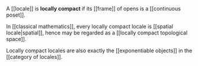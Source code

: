 
A [[locale]] is **locally compact** if its [[frame]] of opens is a [[continuous poset]].

In [[classical mathematics]], every locally compact locale is [[spatial locale|spatial]], hence may be regarded as a [[locally compact topological space]].

Locally compact locales are also exactly the [[exponentiable objects]] in the [[category of locales]].
